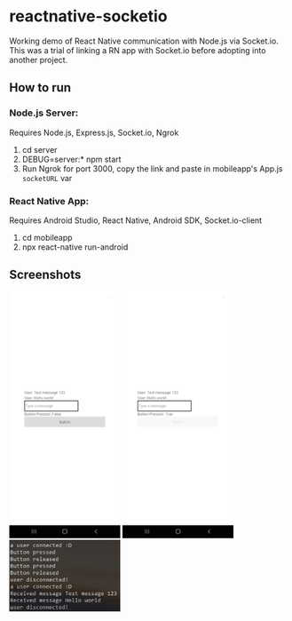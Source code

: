 # reactnative-socketio
Working demo of React Native communication with Node.js via Socket.io.
This was a trial of linking a RN app with Socket.io before adopting into another project.
## How to run
### Node.js Server:
Requires Node.js, Express.js, Socket.io, Ngrok
1. cd server
2. DEBUG=server:* npm start
3. Run Ngrok for port 3000, copy the link and paste in mobileapp's App.js `socketURL` var

### React Native App:
Requires Android Studio, React Native, Android SDK, Socket.io-client
1. cd mobileapp
2. npx react-native run-android

## Screenshots
<img src="https://github.com/HalmonLui/reactnative-socketio/blob/main/readme/app_screenshot_released.jpg" alt="Released button" width="200px"/>
<img src="https://github.com/HalmonLui/reactnative-socketio/blob/main/readme/app_screenshot_pressed.jpg" alt="Pressed button" width="200px"/>
<img src="https://github.com/HalmonLui/reactnative-socketio/blob/main/readme/node_server.PNG" alt="Node.js server logs" width="200px"/>
